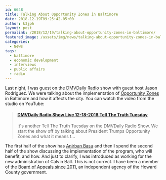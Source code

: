 ```yaml
---
id: 6648
title: Talking About Opportunity Zones in Baltimore
date: 2018-12-19T09:25:42-05:00
author: k3jph
layout: post
permalink: /2018/12/19/talking-about-opportunity-zones-in-baltimore/
featured_image: /assets/img/news/talking-about-opportunity-zones-in-baltimore.png
categories:
  - News
tags:
  - baltimore
  - economic development
  - interviews
  - public affairs
  - radio
---
```

Last night, I was guest on the [DMVDaily Radio](https://dmvdaily.news/)
show with guest host Jason Rodriguez. We were talking about the
implementation of [Opportunity
Zones](http://baltimoredevelopment.com/opportunity-zones) in Baltimore
and how it affects the city. You can watch the video from the studio
on YouTube:

<blockquote class="embedly-card" data-card-key="66f8489580e04fc4a88a724eb5058bb3" data-card-branding="0"><h4><a href="https://www.youtube.com/watch?v=UdrnOFHt_MI">DMVDaily Radio Show Live 12-18-2018 Tell The Truth Tuesday</a></h4><p>It's another Tell The Truth Tuesday on the DMVDaily Radio Show. We start the show off by talking about President Trumps Opportunity Zones and what it means t...</p></blockquote>
<script async src="//cdn.embedly.com/widgets/platform.js" charset="UTF-8"></script>

The first half of the show has [Anirban
Basu](https://www.sagepolicy.com/who-we-are/) and then I spend the
second half of the show discussing the implementation of the program,
who will benefit, and how. And just to clarify, I was introduced
as working for the new administration of Calvin Ball. This is not
correct. I have been a member of the [Board of Appeals since
2011](/service/howard-county/), an independent
agency of the Howard County government.
